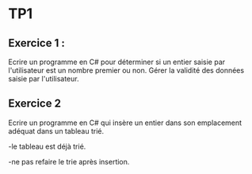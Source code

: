 # TP1

## Exercice 1 :
Ecrire un programme en C# pour déterminer si un entier saisie par l'utilisateur est un nombre premier ou non.
Gérer la validité des données saisie par l'utilisateur.

## Exercice 2
Ecrire un programme en C# qui insère un entier dans son emplacement adéquat dans un tableau trié.

-le tableau est déjà trié.

-ne pas refaire le trie après insertion.
